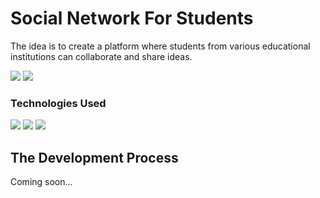<div>
<h1> Social Network For Students </h1>
<p> The idea is to create a platform where students from various educational institutions can collaborate and share ideas. </p>
</div>

<div>
<img src="https://img.shields.io/github/issues/a-d14/stu-social.svg" />
<img src="https://img.shields.io/github/issues-closed/a-d14/stu-social.svg" />
<h3>Technologies Used</h3>
<img src="https://img.shields.io/badge/Node.js-43853D?style=for-the-badge&logo=node.js&logoColor=white" />
<img src="https://img.shields.io/badge/Express.js-404D59?style=for-the-badge" />
<img src="https://img.shields.io/badge/MongoDB-4EA94B?style=for-the-badge&logo=mongodb&logoColor=white" />
</div>

<div>
<h2>The Development Process</h2>
Coming soon...
</div>